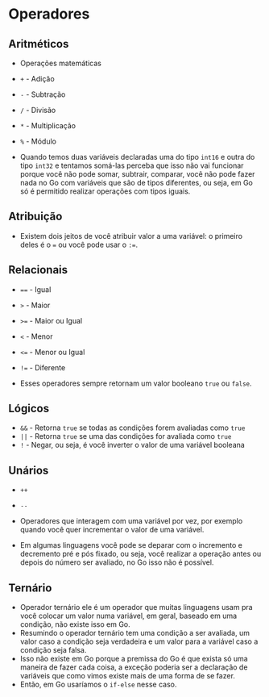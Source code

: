# Operadores

## Aritméticos
* Operações matemáticas
* `+` - Adição
* `-` - Subtração
* `/` - Divisão
* `*` - Multiplicação
* `%` - Módulo

* Quando temos duas variáveis declaradas uma do tipo `int16` e outra do tipo `int32` e tentamos somá-las perceba que isso
não vai funcionar porque você não pode somar, subtrair, comparar, você não pode fazer nada no Go com variáveis que são de
tipos diferentes, ou seja, em Go só é permitido realizar operações com tipos iguais.

## Atribuição
* Existem dois jeitos de você atribuir valor a uma variável: o primeiro deles é o `=` ou você pode usar o `:=`.

## Relacionais
* `==` - Igual
* `>` - Maior
* `>=` - Maior ou Igual
* `<` - Menor
* `<=` - Menor ou Igual
* `!=` - Diferente

* Esses operadores sempre retornam um valor booleano `true` ou `false`.

## Lógicos
* `&&` - Retorna `true` se todas as condições forem avaliadas como `true`
* `||` - Retorna `true` se uma das condições for avaliada como `true`
* `!` - Negar, ou seja, é você inverter o valor de uma variável booleana

## Unários
* `++`
* `--`

* Operadores que interagem com uma variável por vez, por exemplo quando você quer incrementar o valor de uma variável.
* Em algumas linguagens você pode se deparar com o incremento e decremento pré e pós fixado, ou seja, você realizar a
operação antes ou depois do número ser avaliado, no Go isso não é possível.

## Ternário
* Operador ternário ele é um operador que muitas linguagens usam pra você colocar um valor numa variável, em geral, baseado
em uma condição, não existe isso em Go.
* Resumindo o operador ternário tem uma condição a ser avaliada, um valor caso a condição seja verdadeira e um valor para a
variável caso a condição seja falsa.
* Isso não existe em Go porque a premissa do Go é que exista só uma maneira de fazer cada coisa, a exceção poderia ser a
declaração de variáveis que como vimos existe mais de uma forma de se fazer.
* Então, em Go usaríamos o `if-else` nesse caso.